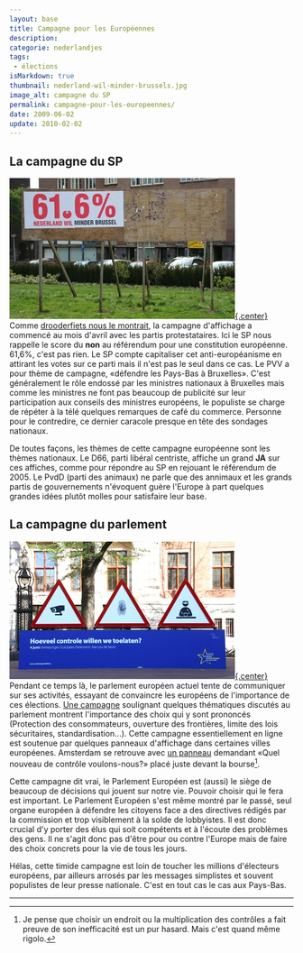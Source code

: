 ```yaml
---
layout: base
title: Campagne pour les Européennes
description: 
categorie: nederlandjes
tags: 
 - élections
isMarkdown: true
thumbnail: nederland-wil-minder-brussels.jpg
image_alt: campagne du SP
permalink: campagne-pour-les-europeennes/
date: 2009-06-02
update: 2010-02-02
---
```




## La campagne du SP
[![campagne du SP](nederland-wil-minder-brussels.jpg){.center}](http://drooderfiets.tumblr.com/post/103670031/minder-brussel)
Comme [drooderfiets nous le montrait](http://drooderfiets.tumblr.com/post/103670031/minder-brussel), la campagne d'affichage a commencé au mois d'avril avec les partis protestataires. Ici le SP nous rappelle le score du **non** au référendum pour une constitution européenne. 61,6%, c'est pas rien. Le SP compte capitaliser cet anti-européanisme en attirant les votes sur ce parti mais il n'est pas le seul dans ce cas. Le PVV a pour thème de campagne, «défendre les Pays-Bas à Bruxelles». C'est généralement le rôle endossé par les ministres nationaux à Bruxelles mais comme les ministres ne font pas beaucoup de publicité sur leur participation aux conseils des ministres européens, le populiste se charge de répéter à la télé quelques remarques de café du commerce. Personne pour le contredire, ce dernier caracole presque en tête des sondages nationaux.

De toutes façons, les thèmes de cette campagne européenne sont les thèmes nationaux. Le D66, parti libéral centriste, affiche un grand **JA** sur ces affiches, comme pour répondre au SP en rejouant le référendum de 2005. Le PvdD (parti des animaux) ne parle que des annimaux et les grands partis de gouvernements n'évoquent guère l'Europe à part quelques grandes idées plutôt molles pour satisfaire leur base. 

## La campagne du parlement
[![Hoeveel controle willen we toelaten?](election-europarlement-amsterdam-s.jpg){.center}](http://commons.wikimedia.org/wiki/File:Election-europarlement-amsterdam.jpg)
Pendant ce temps là, le parlement européen actuel tente de communiquer sur ses activités, essayant de convaincre les européens de l'importance de ces élections. [Une campagne](http://www.europarl.europa.eu/news/public/focus_page/008-52263-082-03-13-901-20090320FCS52246-23-03-2009-2009/default_fr.htm) soulignant quelques thématiques discutés au parlement montrent l'importance des choix qui y sont prononcés (Protection des consommateurs, ouverture des frontières, limite des lois sécuritaires, standardisation...). Cette campagne essentiellement en ligne est soutenue par quelques panneaux d'affichage dans certaines villes européenes. Amsterdam se retrouve avec [un panneau](http://www.europarl.europa.eu/news/public/focus_page/008-52263-082-03-13-901-20090320FCS52246-23-03-2009-2009/default_p001c006_en.htm) demandant «Quel nouveau de contrôle voulons-nous?» placé juste devant la bourse[^1].

Cette campagne dit vrai, le Parlement Européen est (aussi) le siège de beaucoup de décisions qui jouent sur notre vie. Pouvoir choisir qui le fera est important. Le Parlement Européen s'est même montré par le passé, seul organe européen à défendre les citoyens face a des directives rédigés par la commission et trop visiblement à la solde de lobbyistes. Il est donc crucial d'y porter des élus qui soit compétents et à l'écoute des problèmes des gens. Il ne s'agit donc pas d'être pour ou contre l'Europe mais de faire des choix concrets pour la vie de tous les jours. 

Hélas, cette timide campagne est loin de toucher les millions d'électeurs européens, par ailleurs arrosés par les messages simplistes et souvent populistes de leur presse nationale. C'est en tout cas le cas aux Pays-Bas.

---
[^1]: Je pense que choisir un endroit ou la multiplication des contrôles a fait preuve de son inefficacité est un pur hasard. Mais c'est quand même rigolo. 